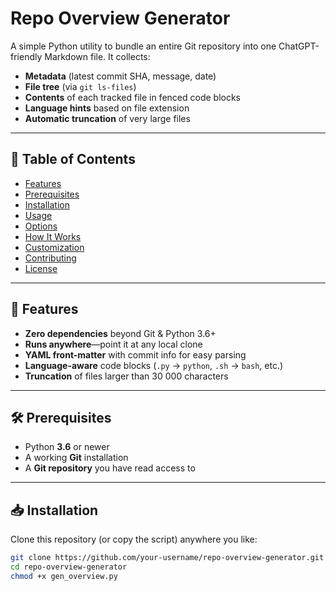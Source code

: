 # Repo Overview Generator

A simple Python utility to bundle an entire Git repository into one ChatGPT-friendly Markdown file. It collects:

- **Metadata** (latest commit SHA, message, date)  
- **File tree** (via `git ls-files`)  
- **Contents** of each tracked file in fenced code blocks  
- **Language hints** based on file extension  
- **Automatic truncation** of very large files  

---

## 📖 Table of Contents

- [Features](#features)  
- [Prerequisites](#prerequisites)  
- [Installation](#installation)  
- [Usage](#usage)  
- [Options](#options)  
- [How It Works](#how-it-works)  
- [Customization](#customization)  
- [Contributing](#contributing)  
- [License](#license)  

---

## 🚀 Features

- **Zero dependencies** beyond Git & Python 3.6+  
- **Runs anywhere**—point it at any local clone  
- **YAML front-matter** with commit info for easy parsing  
- **Language-aware** code blocks (`.py` → `python`, `.sh` → `bash`, etc.)  
- **Truncation** of files larger than 30 000 characters  

---

## 🛠 Prerequisites

- Python **3.6** or newer  
- A working **Git** installation  
- A **Git repository** you have read access to  

---

## 📥 Installation

Clone this repository (or copy the script) anywhere you like:

```bash
git clone https://github.com/your-username/repo-overview-generator.git
cd repo-overview-generator
chmod +x gen_overview.py

